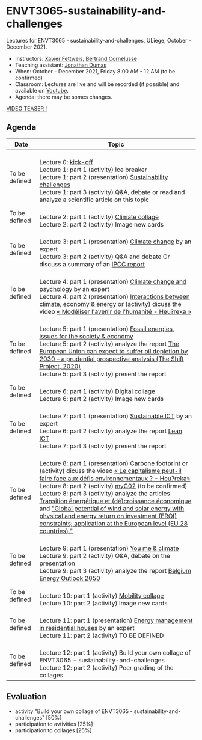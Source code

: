# ENVT3065-sustainability-and-challenges

Lectures for ENVT3065 - sustainability-and-challenges, ULiège, October - December 2021.

- Instructors: [Xavier Fettweis](http://climactes.org/xavier-fettweis-uliege/), [Bertrand Cornélusse](https://bcornelusse.github.io/)
- Teaching assistant: [Jonathan Dumas](https://jonathandumas.github.io/jdumas.github.io/)
- When: October - December 2021, Friday 8:00 AM - 12 AM (to be confirmed)
- Classroom: Lectures are live and will be recorded (if possible) and available on [Youtube]().
- Agenda: there may be somes changes.

[VIDEO TEASER !](https://youtu.be/QM5ldiW6hAM)

## Agenda

| Date | Topic |
| --- | --- |
| To be defined |<br>Lecture 0: [kick-off](https://github.com/jonathandumas/ENVT3065-sustainability-and-challenges/blob/main/pdf/ENVT_kick_off.pdf)<br>Lecture 1: part 1 (activity) Ice breaker<br>Lecture 1: part 2 (presentation) [Sustainability challenges]()<br> Lecture 1: part 3 (activity) Q&A, debate or read and analyze a scientific article on this topic<br>|
| To be defined |<br>Lecture 2: part 1 (activity) [Climate collage](https://climatecollage.org/)<br>Lecture 2: part 2 (activity) Image new cards<br>|
| To be defined |<br>Lecture 3: part 1 (presentation) [Climate change](https://climatecollage.org/) by an expert<br>Lecture 3: part 2 (activity) Q&A and debate Or discuss a summary of an [IPCC report](https://www.ipcc.ch/reports/)<br>|
| To be defined |<br>Lecture 4: part 1 (presentation) [Climate change and psychology]() by an expert<br> Lecture 4: part 2 (presentation) [Interactions between climate, economy & energy]() or (activity) dicuss the video [« Modéliser l'avenir de l'humanité - Heu?reka »](https://youtu.be/nAO21ec1lqc) <br>|
| To be defined |<br>Lecture 5: part 1 (presentation) [Fossil energies, issues for the society & economy]()<br>Lecture 5: part 2 (activity) analyze the report [The European Union can expect to suffer oil depletion by 2030 – a prudential prospective analysis (The Shift Project, 2020)](https://theshiftproject.org/en/article/eu-oil-depletion-2030-study/)<br>Lecture 5: part 3 (activity) present the report|
| To be defined |<br>Lecture 6: part 1 (activity) [Digital collage](https://www.fresquedunumerique.org/)<br>Lecture 6: part 2 (activity) Image new cards<br>|
| To be defined |<br>Lecture 7: part 1 (presentation) [Sustainable ICT]() by an expert<br>Lecture 6: part 2 (activity) analyze the report [Lean ICT](https://theshiftproject.org/en/article/lean-ict-our-new-report/)<br>Lecture 7: part 3 (activity) present the report|
| To be defined |<br>Lecture 8: part 1 (presentation) [Carbone footprint]() or (activity) dicuss the video [« Le capitalisme peut-il faire face aux défis environnementaux ? - Heu?reka»](https://youtu.be/mj9Fma0dRoE)<br>Lecture 8: part 2 (activity) [myC02](https://www.myco2.fr/) (to be confirmed)<br>Lecture 8: part 3 (activity) analyze the articles [Transition énergétique  et (dé)croissance économique](https://biblio.helmo.be/opac_css/doc_num.php?explnum_id=8217) and ["Global potential of wind and solar energy with physical and energy return on investment (EROI) constraints; application at the European level (EU 28 countries)."](https://www.researchgate.net/publication/336878796_Global_potential_of_wind_and_solar_energy_with_physical_and_energy_return_on_investment_EROI_constraints_application_at_the_European_level_EU_28_countries)|
| To be defined |<br>Lecture 9: part 1 (presentation) [You me & climate]()<br>Lecture 9: part 2 (activity) Q&A, debate on the presentation<br>Lecture 9: part 3 (activity) analyze the report [Belgium Energy Outlook 2050](https://www.fabi.be/transition-energetique)|
| To be defined |<br>Lecture 10: part 1 (activity) [Mobility collage](https://fresquedelamobilite.org/)<br>Lecture 10: part 2 (activity) Image new cards<br>|
| To be defined |<br>Lecture 11: part 1 (presentation) [Energy management in residential houses]() by an expert<br>Lecture 11: part 2 (activity) TO BE DEFINED<br>|
| To be defined |<br>Lecture 12: part 1 (activity) Build your own collage of ENVT3065 - sustainability-and-challenges<br>Lecture 12: part 2 (activity) Peer grading of the collages<br>|

## Evaluation

- activity "Build your own collage of ENVT3065 - sustainability-and-challenges" [50%]
- participation to avtivities [25%]
- participation to collages [25%]
